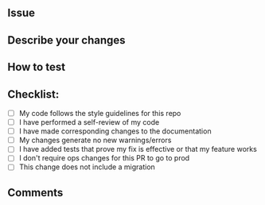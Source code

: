 <!-- The title of the PR ↑↑↑ above should provide a general summary of what it is about. -->
<!-- Warning: any PR that has missing info is not ready to be reviewed. -->

## Issue
<!-- Link the PR to one or more tasks/epics/bugs. -->
<!-- Use # followed by the issue ID. 
#314159
-->

## Describe your changes
<!-- What did you do? and how did you do it?.
Added this new feature/value, fixed that bug/behaviour…
by using this library.
-->

## How to test
<!-- Describe how to test your change. --> 

## Checklist:
<!-- Please go through this list. Don't just tick the boxes, verify each one. -->

- [ ] My code follows the style guidelines for this repo
- [ ] I have performed a self-review of my code
- [ ] I have made corresponding changes to the documentation
- [ ] My changes generate no new warnings/errors
- [ ] I have added tests that prove my fix is effective or that my feature works
- [ ] I don't require ops changes for this PR to go to prod
- [ ] This change does not include a migration

## Comments
<!-- Any other comments... maybe a linked PR or note to remember something -->

